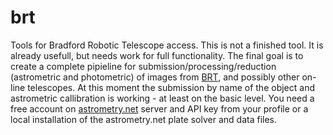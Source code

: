 brt
===

Tools for Bradford Robotic Telescope access. This is not a finished tool. It is already usefull, but needs work for full functionality. The final goal is to create a complete pipieline for submission/processing/reduction (astrometric and photometric) of images from [BRT](http://telescope.org/), and possibly other on-line telescopes. At this moment the submission by name of the object and astrometric callibration is working - at least on the basic level. You need a free account on [astrometry.net](http://www.astrometry.net/) server and API key from your profile or a local installation of the astrometry.net plate solver and data files.


